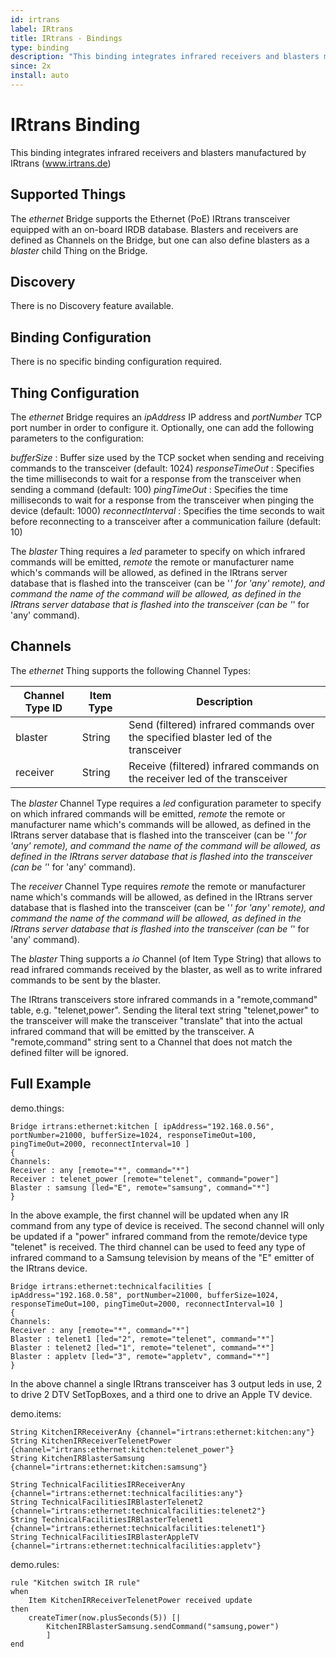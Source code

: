 ```yaml
---
id: irtrans
label: IRtrans
title: IRtrans - Bindings
type: binding
description: "This binding integrates infrared receivers and blasters manufactured by IRtrans (www.irtrans.de)"
since: 2x
install: auto
---
```


<!-- Attention authors: Do not edit directly. Please add your changes to the appropriate source repository -->

<!-- {% include base.html %} -->

# IRtrans Binding

This binding integrates infrared receivers and blasters manufactured by IRtrans (www.irtrans.de)

## Supported Things

The *ethernet* Bridge supports the Ethernet (PoE) IRtrans transceiver equipped with an on-board IRDB database. Blasters and receivers are defined as Channels on the Bridge, but one can also define blasters as a *blaster* child Thing on the Bridge.

## Discovery

There is no Discovery feature available.

## Binding Configuration

There is no specific binding configuration required.

## Thing Configuration

The *ethernet* Bridge requires an *ipAddress* IP address and *portNumber* TCP port number in order to configure it. Optionally, one can add the following parameters to the configuration:

*bufferSize* : Buffer size used by the TCP socket when sending and receiving commands to the transceiver (default: 1024)
*responseTimeOut* : Specifies the time milliseconds to wait for a response from the transceiver when sending a command (default: 100)
*pingTimeOut* : Specifies the time milliseconds to wait for a response from the transceiver when pinging the device (default: 1000)
*reconnectInterval* : Specifies the time seconds to wait before reconnecting to a transceiver after a communication failure (default: 10)

The *blaster* Thing requires a *led* parameter to specify on which infrared commands will be emitted, *remote* the remote or manufacturer name which's commands will be allowed, as defined in the IRtrans server database that is flashed into the transceiver (can be '*' for 'any' remote), and *command* the name of the command will be allowed, as defined in the IRtrans server database that is flashed into the transceiver (can be '*' for 'any' command).

## Channels

The *ethernet* Thing supports the following Channel Types:

| Channel Type ID | Item Type | Description                                                                         |
|-----------------|-----------|-------------------------------------------------------------------------------------|
| blaster         | String    | Send (filtered) infrared commands over the specified blaster led of the transceiver |
| receiver        | String    | Receive (filtered) infrared commands on the receiver led of the transceiver         |

The *blaster* Channel Type requires a *led* configuration parameter to specify on which infrared commands will be emitted, *remote* the remote or manufacturer name which's commands will be allowed, as defined in the IRtrans server database that is flashed into the transceiver (can be '*' for 'any' remote), and *command* the name of the command will be allowed, as defined in the IRtrans server database that is flashed into the transceiver (can be '*' for 'any' command).

The *receiver* Channel Type requires *remote* the remote or manufacturer name which's commands will be allowed, as defined in the IRtrans server database that is flashed into the transceiver (can be '*' for 'any' remote), and *command* the name of the command will be allowed, as defined in the IRtrans server database that is flashed into the transceiver (can be '*' for 'any' command).

The *blaster* Thing supports a *io* Channel (of Item Type String) that allows to read infrared commands received by the blaster, as well as to write infrared commands to be sent by the blaster.

The IRtrans transceivers store infrared commands in a "remote,command" table, e.g. "telenet,power". Sending the literal text string "telenet,power" to the transceiver will make the transceiver "translate" that into the actual infrared command that will be emitted by the transceiver.  A "remote,command" string sent to a Channel that does not match the defined filter will be ignored. 

## Full Example

demo.things:

```
Bridge irtrans:ethernet:kitchen [ ipAddress="192.168.0.56", portNumber=21000, bufferSize=1024, responseTimeOut=100, pingTimeOut=2000, reconnectInterval=10 ]
{
Channels:
Receiver : any [remote="*", command="*"]
Receiver : telenet_power [remote="telenet", command="power"]
Blaster : samsung [led="E", remote="samsung", command="*"]
}
```

In the above example, the first channel will be updated when any IR command from any type of device is received. The second channel will only be updated if a "power" infrared command from the remote/device type "telenet" is received. The third channel can be used to feed any type of infrared command to a Samsung television by means of the "E" emitter of the IRtrans device.

```
Bridge irtrans:ethernet:technicalfacilities [ ipAddress="192.168.0.58", portNumber=21000, bufferSize=1024, responseTimeOut=100, pingTimeOut=2000, reconnectInterval=10 ]
{
Channels:
Receiver : any [remote="*", command="*"]
Blaster : telenet1 [led="2", remote="telenet", command="*"]
Blaster : telenet2 [led="1", remote="telenet", command="*"]
Blaster : appletv [led="3", remote="appletv", command="*"]
}
```

In the above channel a single IRtrans transceiver has 3 output leds in use, 2 to drive 2 DTV SetTopBoxes, and a third one to drive an Apple TV device.

demo.items:

```
String KitchenIRReceiverAny {channel="irtrans:ethernet:kitchen:any"}
String KitchenIRReceiverTelenetPower {channel="irtrans:ethernet:kitchen:telenet_power"}
String KitchenIRBlasterSamsung {channel="irtrans:ethernet:kitchen:samsung"}

String TechnicalFacilitiesIRReceiverAny {channel="irtrans:ethernet:technicalfacilities:any"}
String TechnicalFacilitiesIRBlasterTelenet2 {channel="irtrans:ethernet:technicalfacilities:telenet2"}
String TechnicalFacilitiesIRBlasterTelenet1 {channel="irtrans:ethernet:technicalfacilities:telenet1"}
String TechnicalFacilitiesIRBlasterAppleTV {channel="irtrans:ethernet:technicalfacilities:appletv"}
```

demo.rules:

```
rule "Kitchen switch IR rule"
when
    Item KitchenIRReceiverTelenetPower received update 
then
    createTimer(now.plusSeconds(5)) [|
        KitchenIRBlasterSamsung.sendCommand("samsung,power")
        ]
end
```
